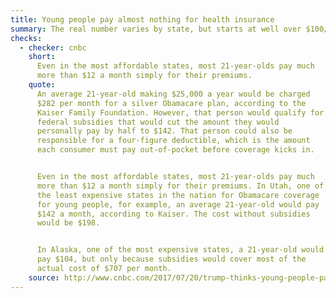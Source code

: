 ```yaml
---
title: Young people pay almost nothing for health insurance
summary: The real number varies by state, but starts at well over $100/month.
checks:
  - checker: cnbc
    short:
      Even in the most affordable states, most 21-year-olds pay much
      more than $12 a month simply for their premiums.
    quote:
      An average 21-year-old making $25,000 a year would be charged
      $282 per month for a silver Obamacare plan, according to the
      Kaiser Family Foundation. However, that person would qualify for
      federal subsidies that would cut the amount they would
      personally pay by half to $142. That person could also be
      responsible for a four-figure deductible, which is the amount
      each consumer must pay out-of-pocket before coverage kicks in.


      Even in the most affordable states, most 21-year-olds pay much
      more than $12 a month simply for their premiums. In Utah, one of
      the least expensive states in the nation for Obamacare coverage
      for young people, for example, an average 21-year-old would pay
      $142 a month, according to Kaiser. The cost without subsidies
      would be $198.


      In Alaska, one of the most expensive states, a 21-year-old would
      pay $104, but only because subsidies would cover most of the
      actual cost of $707 per month.
    source: http://www.cnbc.com/2017/07/20/trump-thinks-young-people-pay-12-for-health-insurance.html
---
```

